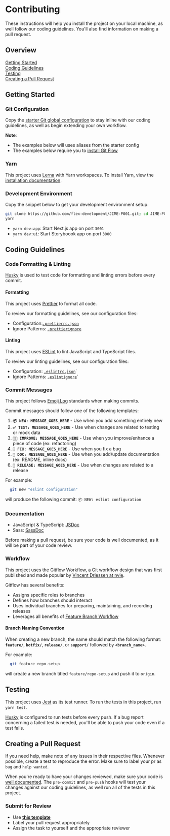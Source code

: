 # Contributing

These instructions will help you install the project on your local machine, as
well follow our coding guidelines. You'll also find information on making a pull
request.

## Overview

[Getting Started](#getting-started)  
[Coding Guidelines](#coding-guidlines)  
[Testing](#testing)  
[Creating a Pull Request](#creating-a-pull-request)

## Getting Started

### Git Configuration

Copy the [starter Git global configuration](.gitconfig) to stay inline with our
coding guidelines, as well as begin extending your own workflow.

**Note**:

- The examples below will uses aliases from the starter config
- The examples below require you to
  [install Git Flow](https://github.com/nvie/gitflow/wiki/Installation)

### Yarn

This project uses [Lerna](https://lerna.js.org/) with Yarn workspaces. To
install Yarn, view the
[installation documentation](https://classic.yarnpkg.com/en/docs/install).

### Development Environment

Copy the snippet below to get your development environment setup:

```zsh
git clone https://github.com/flex-development/JIME-P001.git; cd JIME-P001
yarn
```

- `yarn dev:app`: Start Next.js app on port `3001`
- `yarn dev:ui`: Start Storyboook app on port `3000`

## Coding Guidelines

### Code Formatting & Linting

[Husky](https://github.com/typicode/husky) is used to test code for formatting
and linting errors before every commit.

#### Formatting

This project uses [Prettier](https://prettier.io/) to format all code.

To review our formatting guidelines, see our configuration files:

- Configuration:[`.prettierrc.json`](../.prettierrc.json)
- Ignore Patterns: [`.prettierignore`](../.prettierignore)

#### Linting

This project uses [ESLint](https://eslint.org/) to lint JavaScript and
TypeScript files.

To review our linting guidelines, see our configuration files:

- Configuration: [`.eslintrc.json`](../.eslintrc.json)`
- Ignore Patterns: [`.eslintignore`](../.eslintignore)`

### Commit Messages

This project follows [Emoji Log](https://github.com/ahmadawais/Emoji-Log)
standards when making commits.

Commit messages should follow one of the following templates:

1. **`📦 NEW: MESSAGE_GOES_HERE`** - Use when you add something entirely new
2. **`✅ TEST: MESSAGE_GOES_HERE`** - Use when changes are related to testing or
   mock data
3. **`👌🏾 IMPROVE: MESSAGE_GOES_HERE`** - Use when you improve/enhance a piece of
   code (ex: refactoring)
4. **`🐛 FIX: MESSAGE_GOES_HERE`** - Use when you fix a bug
5. **`📖 DOC: MESSAGE_GOES_HERE`** - Use when you add/update documentation (ex:
   README, inline docs)
6. **`🚀 RELEASE: MESSAGE_GOES_HERE`** - Use when changes are related to a
   release

For example:

```zsh
  git new "eslint configuration"
```

will produce the following commit: `📦 NEW: eslint configuration`

### Documentation

- JavaScript & TypeScript: [JSDoc](https://jsdoc.app)
- Sass: [SassDoc](http://sassdoc.com/annotations/)

Before making a pull request, be sure your code is well documented, as it will
be part of your code review.

### Workflow

This project uses the Gitflow Workflow, a Git workflow design that was first
published and made popular by
[Vincent Driessen at nvie](https://nvie.com/posts/a-successful-git-branching-model/).

Gitflow has several benefits:

- Assigns specific roles to branches
- Defines how branches should interact
- Uses individual branches for preparing, maintaining, and recording releases
- Leverages all benefits of
  [Feature Branch Workflow](https://www.atlassian.com/git/tutorials/comparing-workflows/feature-branch-workflow)

#### Branch Naming Convention

When creating a new branch, the name should match the following format:
**`feature/`**, **`hotfix/`**, **`release/`**, or **`support/`** followed by
**`<branch_name>`**.

For example:

```zsh
  git feature repo-setup
```

will create a new branch titled `feature/repo-setup` and push it to `origin`.

## Testing

This project uses [Jest](https://jestjs.io/) as its test runner. To run the
tests in this project, run `yarn test`.

[Husky](https://github.com/typicode/husky) is configured to run tests before
every push. If a bug report concerning a failed test is needed, you'll be able
to push your code even if a test fails.

## Creating a Pull Request

If you need help, make note of any issues in their respective files. Whenever
possible, create a test to reproduce the error. Make sure to label your pr as
`bug` and `help wanted`.

When you're ready to have your changes reviewed, make sure your code is
[well documented](#documentation). The `pre-commit` and `pre-push` hooks will
test your changes against our coding guidelines, as well run all of the tests in
this project.

### Submit for Review

- Use [**this template**](./pull_request_template.md)
- Label your pull request appropriately
- Assign the task to yourself and the appropriate reviewer
